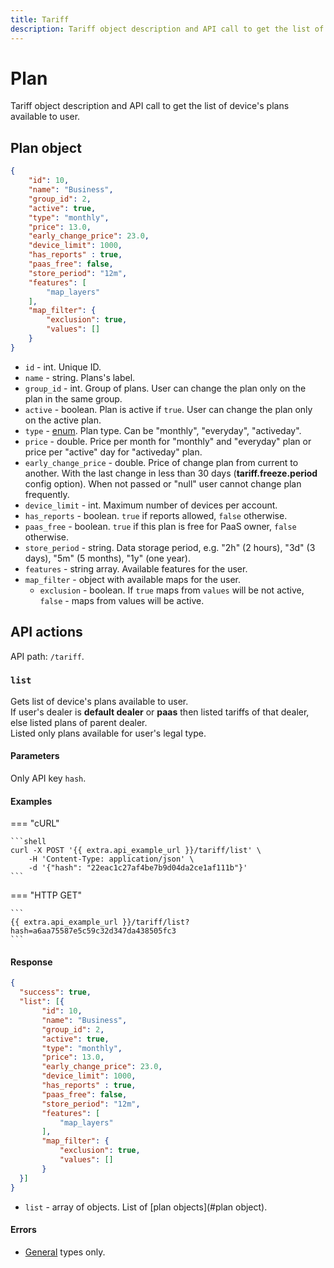 ```yaml
---
title: Tariff
description: Tariff object description and API call to get the list of device's tariffs available to user.
---
```


# Plan

Tariff object description and API call to get the list of device's plans available to user.


## Plan object

```json
{
    "id": 10,
    "name": "Business",
    "group_id": 2,
    "active": true,
    "type": "monthly",
    "price": 13.0,
    "early_change_price": 23.0,
    "device_limit": 1000,
    "has_reports" : true,
    "paas_free": false,
    "store_period": "12m",
    "features": [
        "map_layers"
    ],
    "map_filter": {
        "exclusion": true,
        "values": []
    }
}
```

* `id` - int. Unique ID.
* `name` - string. Plans's label.
* `group_id` - int. Group of plans. User can change the plan only on the plan in the same group.
* `active` - boolean. Plan is active if `true`. User can change the plan only on the active plan.
* `type` - [enum](../../../getting-started/introduction.md#data-types). Plan type. Can be "monthly", "everyday", "activeday".
* `price` - double. Price per month for "monthly" and "everyday" plan or price per "active" day for "activeday" plan.
* `early_change_price` - double. Price of change plan from current to another. With the last change in less than 30 days (**tariff.freeze.period** config option). When not passed or "null" user cannot change plan frequently.
* `device_limit` - int. Maximum number of devices per account.
* `has_reports` - boolean. `true` if reports allowed, `false` otherwise.
* `paas_free` - boolean. `true` if this plan is free for PaaS owner, `false` otherwise.
* `store_period` - string. Data storage period, e.g. "2h" (2 hours), "3d" (3 days), "5m" (5 months), "1y" (one year).
* `features` - string array. Available features for the user.
* `map_filter` - object with available maps for the user.
    * `exclusion` - boolean. If `true` maps from `values` will be not active, `false` - maps from values will be active.


## API actions

API path: `/tariff`.

### `list`

Gets list of device's plans available to user.<br>
If user's dealer is **default dealer** or **paas** then listed tariffs of that dealer, else listed plans of parent dealer.<br>
Listed only plans available for user's legal type.

#### Parameters

Only API key `hash`.

#### Examples

=== "cURL"

    ```shell
    curl -X POST '{{ extra.api_example_url }}/tariff/list' \
        -H 'Content-Type: application/json' \
        -d '{"hash": "22eac1c27af4be7b9d04da2ce1af111b"}'
    ```

=== "HTTP GET"

    ```
    {{ extra.api_example_url }}/tariff/list?hash=a6aa75587e5c59c32d347da438505fc3
    ```

#### Response

```json
{
  "success": true,
  "list": [{
       "id": 10,
       "name": "Business",
       "group_id": 2,
       "active": true,
       "type": "monthly",
       "price": 13.0,
       "early_change_price": 23.0,
       "device_limit": 1000,
       "has_reports" : true,
       "paas_free": false,
       "store_period": "12m",
       "features": [
           "map_layers"
       ],
       "map_filter": {
           "exclusion": true,
           "values": []
       }
  }] 
}
```

* `list` - array of objects. List of [plan objects](#plan object).

#### Errors

* [General](../../../getting-started/errors.md#error-codes) types only.

